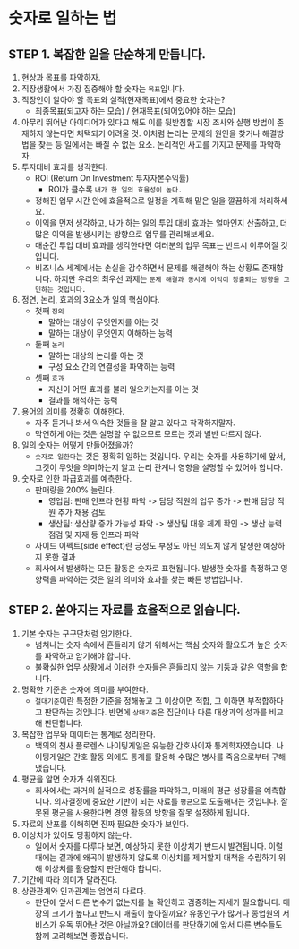 # 숫자로 일하는 법

## STEP 1. 복잡한 일을 단순하게 만듭니다.

1. 현상과 목표를 파악하자.
2. 직장생활에서 가장 집중해야 할 숫자는 `목표`입니다.
3. 직장인이 알아야 할 목표와 실적(현재목표)에서 중요한 숫자는?
    - 최종목표(되고자 하는 모습) / 현재목표(되어있어야 하는 모습)
4. 아무리 뛰어난 아이디어가 있다고 해도 이를 뒷받침할 시장 조사와 실행 방법이 존재하지 않는다면 채택되기 어려울 것.
    이처럼 논리는 문제의 원인을 찾거나 해결방법을 찾는 등 일에서는 빠질 수 없는 요소.
    논리적인 사고를 가지고 문제를 파악하자.
5. 투자대비 효과를 생각한다.
    - ROI (Return On Investment 투자자본수익률)
        - ROI가 클수록 `내가 한 일의 효율성이 높다.`
    - 정해진 업무 시간 안에 효율적으로 일정을 계획해 맡은 일을 깔끔하게 처리하세요.
    - 이익을 먼저 생각하고, 내가 하는 일의 투입 대비 효과는 얼마인지 산출하고, 더 많은 이익을 발생시키는 방향으로 업무를 관리해보세요.
    - 매순간 투입 대비 효과를 생각한다면 여러분의 업무 목표는 반드시 이루어질 것입니다.
    - 비즈니스 세계에서는 손실을 감수하면서 문제를 해결해야 하는 상황도 존재합니다. 하지만 우리의 최우선 과제는 `문제 해결과 동시에 이익이 창출되는 방향을 고민하는 것입니다.`
6. 정연, 논리, 효과의 3요소가 일의 핵심이다.
    - 첫째 `정의`
        - 말하는 대상이 무엇인지를 아는 것
        - 말하는 대상이 무엇인지 이해하는 능력
    - 둘째 `논리`
        - 말하는 대상의 논리를 아는 것
        - 구성 요소 간의 연결성을 파악하는 능력
    - 셋째 `효과`
        - 자신이 어떤 효과를 불러 일으키는지를 아는 것
        - 결과를 해석하는 능력
7. 용어의 의미를 정확히 이해한다.
    - 자주 듣거나 봐서 익숙한 것들을 잘 알고 있다고 착각하지말자.
    - 막연하게 아는 것은 설명할 수 없으므로 모르는 것과 별반 다르지 않다.
8. 일의 숫자는 어떻게 만들어졌을까?
    - `숫자로 일한다`는 것은 정확히 일하는 것입니다. 우리는 숫자를 사용하기에 앞서, 그것이 무엇을 의미하는지 알고 논리 관계나 영향을 설명할 수 있어야 합니다.
9. 숫자로 인한 파급효과를 예측한다.
    - 판매량을 200% 늘린다.
        - 영업팀: 판매 인프라 현황 파악 -> 담당 직원의 업무 증가 -> 판매 담당 직원 추가 채용 검토
        - 생산팀: 생산량 증가 가능성 파악 -> 생산팀 대응 체계 확인 -> 생산 능력 점검 및 자재 등 인프라 파악
    - 사이드 이펙트(side effect)란 긍정도 부정도 아닌 의도치 않게 발생한 예상하지 못한 결과
    - 회사에서 발생하는 모든 활동은 숫자로 표현됩니다. 발생한 숫자를 측정하고 영향력을 파악하는 것은 일의 의미와 효과를 찾는 빠른 방법입니다.

## STEP 2. 쏟아지는 자료를 효율적으로 읽습니다.

1. 기본 숫자는 구구단처럼 암기한다.
    - 넘쳐나는 숫자 속에서 흔들리지 않기 위해서는 핵심 숫자와 활요도가 높은 숫자를 파악하고 암기해야 합니다.
    - 불확실한 업무 상황에서 이러한 숫자들은 흔들리지 않는 기둥과 같은 역할을 합니다.
2. 명확한 기준은 숫자에 의미를 부여한다.
    - `절대기준`이란 특정한 기준을 정해놓고 그 이상이면 적합, 그 이하면 부적합하다고 판단하는 것입니다. 반면에 `상대기준`은 집단이나 다른 대상과의 성과를 비교해 판단합니다.
3. 복잡한 업무와 데이터는 통계로 정리한다.
    - 백의의 천사 플로렌스 나이팅게일은 유능한 간호사이자 통계학자였습니다. 나이팅게일은 간호 활동 외에도 통계를 활용해 수많은 병사를 죽음으로부터 구해냈습니다.
4. 평균을 알면 숫자가 쉬워진다.
    - 회사에서는 과거의 실적으로 성장률을 파악하고, 미래의 평균 성장률을 예측합니다. 의사결정에 중요한 기반이 되는 자료를 `평균`으로 도출해내는 것입니다. 잘못된 평균을 사용한다면 경영 활동의 방향을 잘못 설정하게 됩니다.
5. 자료의 산포를 이해하면 진짜 필요한 숫자가 보인다.
6. 이상치가 있어도 당황하지 않는다.
    - 일에서 숫자를 다루다 보면, 예상하지 못한 이상치가 반드시 발견됩니다. 이럴 때에는 결과에 왜곡이 발생하지 않도록 이상치를 제거할지 대책을 수립하기 위해 이상치를 활용할지 판단해야 합니다.
7. 기간에 따라 의미가 달라진다.
8. 상관관계와 인과관계는 엄연히 다르다.
    - 판단에 앞서 다른 변수가 없는지를 늘 확인하고 검증하는 자세가 필요합니다. 매장의 크기가 높다고 반드시 매출이 높아질까요? 유동인구가 많거나 종업원의 서비스가 유독 뛰어난 것은 아닐까요? 데이터를 판단하기에 앞서 다른 변수들도 함께 고려해보면 좋겠습니다.
